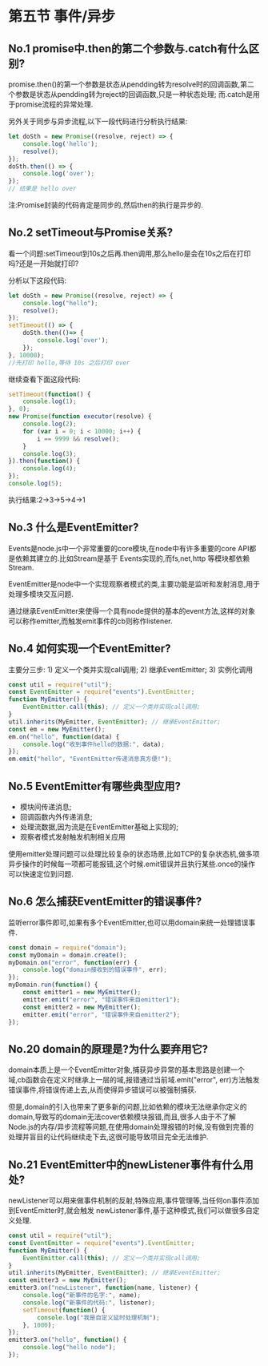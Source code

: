 # 第五节 事件/异步

## No.1 promise中.then的第二个参数与.catch有什么区别?

promise.then()的第一个参数是状态从pendding转为resolve时的回调函数,第二个参数是状态从pendding转为reject的回调函数,只是一种状态处理;
而.catch是用于promise流程的异常处理.

另外关于同步与异步流程,以下一段代码进行分析执行结果:
```js
let doSth = new Promise((resolve, reject) => {
    console.log('hello');
    resolve();
});
doSth.then(() => {
    console.log('over');
});
// 结果是 hello over
```
注:Promise封装的代码肯定是同步的,然后then的执行是异步的.

## No.2 setTimeout与Promise关系?

看一个问题:setTimeout到10s之后再.then调用,那么hello是会在10s之后在打印吗?还是一开始就打印?

分析以下这段代码:

```js
let doSth = new Promise((resolve, reject) => {
    console.log("hello");
    resolve();
});
setTimeout(() => {
    doSth.then(()=> {
        console.log('over');
    });
}, 10000);
//先打印 hello,等待 10s 之后打印 over
```

继续查看下面这段代码:

```js
setTimeout(function() {
    console.log(1);
}, 0);
new Promise(function executor(resolve) {
    console.log(2);
    for (var i = 0; i < 10000; i++) {
        i == 9999 && resolve();
    }
    console.log(3);
}).then(function() {
    console.log(4);
});
console.log(5);
```
执行结果:2->3->5->4->1

## No.3 什么是EventEmitter?

Events是node.js中一个非常重要的core模块,在node中有许多重要的core API都是依赖其建立的.比如Stream是基于 Events实现的,而fs,net,http 等模块都依赖Stream.

EventEmitter是node中一个实现观察者模式的类,主要功能是监听和发射消息,用于处理多模块交互问题.

通过继承EventEmitter来使得一个具有node提供的基本的event方法,这样的对象可以称作emitter,而触发emit事件的cb则称作listener.

## No.4 如何实现一个EventEmitter?

主要分三步: 1) 定义一个类并实现call调用; 2) 继承EventEmitter; 3) 实例化调用

```js
const util = require("util");
const EventEmitter = require("events").EventEmitter;
function MyEmitter() {
    EventEmitter.call(this); // 定义一个类并实现call调用;
}
util.inherits(MyEmitter, EventEmitter); // 继承EventEmitter;
const em = new MyEmitter();
em.on("hello", function(data) {
    console.log("收到事件hello的数据:", data);
});
em.emit("hello", "EventEmitter传递消息真方便!");
```

## No.5 EventEmitter有哪些典型应用?

* 模块间传递消息;
* 回调函数内外传递消息;
* 处理流数据,因为流是在EventEmitter基础上实现的;
* 观察者模式发射触发机制相关应用

使用emitter处理问题可以处理比较复杂的状态场景,比如TCP的复杂状态机,做多项异步操作的时候每一项都可能报错,这个时候.emit错误并且执行某些.once的操作可以快速定位到问题.

## No.6 怎么捕获EventEmitter的错误事件?

监听error事件即可,如果有多个EventEmitter,也可以用domain来统一处理错误事件.

```js
const domain = require("domain");
const myDomain = domain.create();
myDomain.on("error", function(err) {
    console.log("domain接收到的错误事件", err);
});
myDomain.run(function() {
    const emitter1 = new MyEmitter();
    emitter.emit("error", "错误事件来自emitter1");
    const emitter2 = new MyEmitter();
    emitter.emit("error", "错误事件来自emitter2");
});
```

## No.20 domain的原理是?为什么要弃用它?

domain本质上是一个EventEmitter对象,捕获异步异常的基本思路是创建一个域,cb函数会在定义时继承上一层的域,报错通过当前域.emit("error", err)方法触发错误事件,将错误传递上去,从而使得异步错误可以被强制捕获.

但是,domain的引入也带来了更多新的问题,比如依赖的模块无法继承你定义的domain,导致写的domain无法cover依赖模块报错,而且,很多人由于不了解Node.js的内存/异步流程等问题,在使用domain处理报错的时候,没有做到完善的处理并盲目的让代码继续走下去,这很可能导致项目完全无法维护.

## No.21 EventEmitter中的newListener事件有什么用处?

newListener可以用来做事件机制的反射,特殊应用,事件管理等,当任何on事件添加到EventEmitter时,就会触发 newListener事件,基于这种模式,我们可以做很多自定义处理.

```js
const util = require("util");
const EventEmitter = require("events").EventEmitter;
function MyEmitter() {
    EventEmitter.call(this); // 定义一个类并实现call调用;
}
util.inherits(MyEmitter, EventEmitter); // 继承EventEmitter;
const emitter3 = new MyEmitter();
emitter3.on("newListener", function(name, listener) {
    console.log("新事件的名字:", name);
    console.log("新事件的代码:", listener);
    setTimeout(function() {
        console.log("我是自定义延时处理机制");
    }, 1000);
});
emitter3.on("hello", function() {
    console.log("hello node");
});
```

